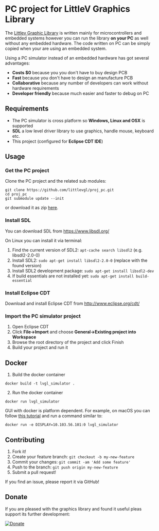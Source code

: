 # PC project for LittleV Graphics Library

The [Littlev Graphic Library](https://github.com/littlevgl/lvgl) is written mainly for microcontrollers and embedded systems however you can run the library **on your PC** as well without any embedded hardware. The code written on PC can be simply copied when your are using an embedded system.

Using a PC simulator instead of an embedded hardware has got several advantages:
* **Costs $0** because you you don't have to buy design PCB
* **Fast** because you don't have to design an manufacture PCB
* **Collaborative** because any number of developers can work without hardware requirements
* **Developer friendly** because much easier and faster to debug on PC

## Requirements
* The PC simulator is cross platform so **Windows, Linux and OSX** is supported
* **SDL** a low level driver library to use graphics, handle mouse, keyboard etc.
* This project (configured for **Eclipse CDT IDE**)

## Usage

### Get the PC project

Clone the PC project and the related sub modules:
```
git clone https://github.com/littlevgl/proj_pc.git
cd proj_pc
git submodule update --init
```

or download it as zip [here](htp://www.gl.littlev.hu/download/pc_simulator_v5_0_0.zip).

### Install SDL
You can download SDL from https://www.libsdl.org/

On Linux you can install it via terminal:
1. Find the current version of SDL2: `apt-cache search libsdl2` (e.g. libsdl2-2.0-0)
2. Install SDL2: `sudo apt-get install libsdl2-2.0-0` (replace with the found version)
3. Install SDL2 development package: `sudo apt-get install libsdl2-dev`
4. If build essentials are not installed yet: `sudo apt-get install build-essential`

### Install Eclipse CDT
Download and install Eclipse CDT from  http://www.eclipse.org/cdt/

### Import the PC simulator project
1. Open Eclipse CDT
2. Click **File->Import** and choose **General->Existing project into Workspace**
3. Browse the root directory of the project and click Finish
4. Build your project and run it

## Docker
1. Build the docker container
```
docker build -t lvgl_simulator .
```
2. Run the docker container
```
docker run lvgl_simulator
```
GUI with docker is platform dependent. For example, on macOS you can follow 
[this tutorial](https://cntnr.io/running-guis-with-docker-on-mac-os-x-a14df6a76efc) 
and run a command similar to:
```
docker run -e DISPLAY=10.103.56.101:0 lvgl_simulator
```

## Contributing
1. Fork it!
2. Create your feature branch: `git checkout -b my-new-feature`
3. Commit your changes: `git commit -am 'Add some feature'`
4. Push to the branch: `git push origin my-new-feature`
5. Submit a pull request!

If you find an issue, please report it via GitHub!

## Donate
If you are pleased with the graphics library and found it useful pleas support its further development:

[![Donate](https://www.paypalobjects.com/en_US/i/btn/btn_donateCC_LG.gif)](https://www.paypal.com/cgi-bin/webscr?cmd=_s-xclick&hosted_button_id=LWHHAQYZMRQJS)
